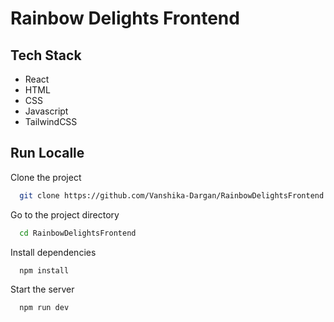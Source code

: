 
# Rainbow Delights Frontend

## Tech Stack
 
- React
- HTML
- CSS
- Javascript
- TailwindCSS




## Run Localle

Clone the project

```bash
  git clone https://github.com/Vanshika-Dargan/RainbowDelightsFrontend.git
```

Go to the project directory

```bash
  cd RainbowDelightsFrontend
```

Install dependencies

```bash
  npm install
```

Start the server

```bash
  npm run dev
```

